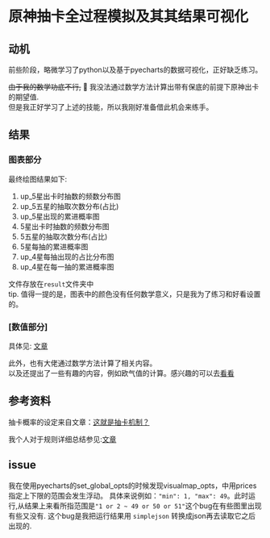 
# 原神抽卡全过程模拟及其其结果可视化

## 动机

前些阶段，略微学习了python以及基于pyecharts的数据可视化，正好缺乏练习。  

~~由于我的数学功底不行,~~ 🤣
我没法通过数学方法计算出带有保底的前提下原神出卡的期望值.  
但是我正好学习了上述的技能，所以我刚好准备借此机会来练手。

## 结果

### 图表部分

最终绘图结果如下:

1. up_5星出卡时抽数的频数分布图
2. up_5五星的抽取次数分布(占比)
3. up_5星出现的累进概率图
4. 5星出卡时抽数的频数分布图
5. 5五星的抽取次数分布(占比)
6. 5星每抽的累进概率图
7. up_4星每抽出现的占比分布图
8. up_4星在每一抽的累进概率图

文件存放在`result`文件夹中  
tip. 值得一提的是，图表中的颜色没有任何数学意义，只是我为了练习和好看设置的。

### [数值部分]

具体见: [文章](result.md)

此外，也有大佬通过数学方法计算了相关内容。  
以及还提出了一些有趣的内容，例如欧气值的计算。感兴趣的可以去[看看](https://zhuanlan.zhihu.com/p/522246996)

## 参考资料

抽卡概率的设定来自文章：[这就是抽卡机制？](https://m.miyoushe.com/ys?channel=miyousheluodi/#/article/40811276)  

我个人对于规则详细总结参见:[文章](result.md)

## issue

我在使用pyecharts的set_global_opts的时候发现visualmap_opts，中用prices指定上下限的范围会发生浮动。
具体来说例如：`"min": 1, "max": 49`。此时运行,从结果上来看所指范围是`"1 or 2 ~ 49 or 50 or 51"`这个bug在有些图里出现有些又没有.
这个bug是我把运行结果用 `simplejson` 转换成json再去读取它之后出现的.  

